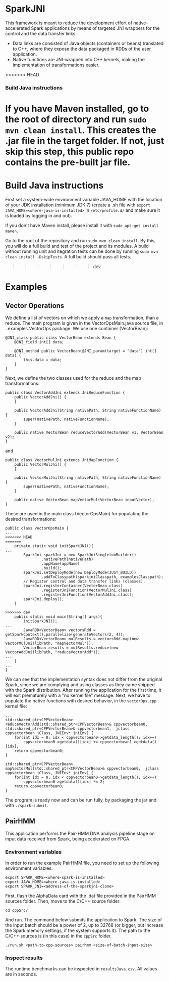 # SparkJNI
This framework is meant to reduce the development effort of native-accelerated Spark applications by means of targeted JNI wrappers for the control and the data transfer links:
- Data links are consisted of Java objects (containers or beans) translated to C++, where they expose the data packaged in RDDs of the user application.
- Native functions are JNI-wrapped into C++ kernels, making the implementation of transformations easier.

<<<<<<< HEAD
### Build Java instructions
If you have Maven installed, go to the root of directory and run ```sudo mvn clean install```. This creates the .jar file in the target folder. If not, just skip this step, this public repo contains the pre-built jar file.
=======
# Build Java instructions
First set a system-wide environment variable JAVA_HOME with the location of your JDK installation (minimum JDK 7) (create a .sh file with ```export JAVA_HOME=<where-java-is-installed>``` in ```/etc/profile.d/``` and make sure it is loaded by logging in and out).

If you don't have Maven install, please install it with ```sudo apt-get install maven```.

Go to the root of the repository and run ```sudo mvn clean install```. By this, you will do a full build and test of the project and its modules. A build without running unit and itegration tests can be done by running ```sudo mvn clean install -DskipTests```. A full build should pass all tests.

>>>>>>> dev

# Examples
## Vector Operations
We define a list of vectors on which we apply a ```map``` transformation, than a reduce. The main program is given in the VectorOpsMain.java source file, in ..examples.VectorOps package. We use one container (VectorBean):
```
@JNI_class public class VectorBean extends Bean {
    @JNI_field int[] data;

    @JNI_method public VectorBean(@JNI_param(target = "data") int[] data) {
        this.data = data;
    }
}
```
Next, we define the two classes used for the reduce and the map transformations:
```
public class VectorAddJni extends JniReduceFunction {
    public VectorAddJni() {
    }

    public VectorAddJni(String nativePath, String nativeFunctionName) {
        super(nativePath, nativeFunctionName);
    }

    public native VectorBean reduceVectorAdd(VectorBean v1, VectorBean v2);
}
```
and
```
public class VectorMulJni extends JniMapFunction {
    public VectorMulJni() {
    }

    public VectorMulJni(String nativePath, String nativeFunctionName) {
        super(nativePath, nativeFunctionName);
    }

    public native VectorBean mapVectorMul(VectorBean inputVector);
}
```
These are used in the main class (VectorOpsMain) for populating the desired transformations:
```
public class VectorOpsMain {
...
<<<<<<< HEAD
=======
    private static void initSparkJNI(){
...
        SparkJni sparkJni = new SparkJniSingletonBuilder()
                .nativePath(nativePath)
                .appName(appName)
                .build();
        sparkJni.setDeployMode(new DeployMode(JUST_BUILD))
                .addToClasspath(sparkjniClasspath, examplesClasspath);
        // Register control and data transfer links (classes).
        sparkJni.registerContainer(VectorBean.class)
                .registerJniFunction(VectorMulJni.class)
                .registerJniFunction(VectorAddJni.class);
        sparkJni.deploy();
    }

>>>>>>> dev
    public static void main(String[] args){
        initSparkJNI();
...
        JavaRDD<VectorBean> vectorsRdd = getSparkContext().parallelize(generateVectors(2, 4));
        JavaRDD<VectorBean> mulResults = vectorsRdd.map(new VectorMulJni(libPath, "mapVectorMul"));
        VectorBean results = mulResults.reduce(new VectorAddJni(libPath, "reduceVectorAdd"));
...
    }
...
}
```
We can see that the implementation syntax does not differ from the original Spark, since we are complying and using classes as they came shipped with the Spark distribution. 
After running the application for the first time, it will exit prematurely with a "no kernel file" message. Next, we have to populate the native functions with desired behavior, in the ```vectorOps.cpp``` kernel file:
```
...
std::shared_ptr<CPPVectorBean> reduceVectorAdd(std::shared_ptr<CPPVectorBean>& cppvectorbean0, std::shared_ptr<CPPVectorBean>& cppvectorbean1,  jclass cppvectorbean_jClass, JNIEnv* jniEnv) {
	for(int idx = 0; idx < cppvectorbean0->getdata_length(); idx++)
		cppvectorbean0->getdata()[idx] += cppvectorbean1->getdata()[idx];
	return cppvectorbean0;
}

std::shared_ptr<CPPVectorBean> mapVectorMul(std::shared_ptr<CPPVectorBean>& cppvectorbean0,  jclass cppvectorbean_jClass, JNIEnv* jniEnv) {
	for(int idx = 0; idx < cppvectorbean0->getdata_length(); idx++)
		cppvectorbean0->getdata()[idx] *= 2;
	return cppvectorbean0;
}
```
The program is ready now and can be run fully, by packaging the jar and with ```./spark-submit```.
## PairHMM
This application performs the Pair-HMM DNA analysis pipeline stage on input data received from Spark, being accelerated on FPGA.
### Environment variables
In order to run the example PairHMM file, you need to set up the following environment variables:
```
export SPARK_HOME=<where-spark-is-installed>
export JAVA_HOME=<where-java-is-installed>
export SPARK_JNI=<address-of-the-sparkjni-clone>
```

First, flash the AlphaData card with the .dat file provided in the PairHMM sources folder.
Then, move to the C/C++ source folder:
```
cd cppSrc/
```
And run. The command below submits the application to Spark. The size of the input batch should be a power of 2, up to 32768 (or bigger, but increase the Spark memory settings, if the system supports it). The path to the C/C++ sources is (in this case) in the ```cppSrc``` folder.
```
./run.sh <path-to-cpp-sources> pairhmm <size-of-batch-input-size>
```

### Inspect results
The runtime benchmarks can be inspected in ```resultsJava.csv```. All values are in seconds.
